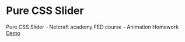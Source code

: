 # Pure CSS Slider
Pure CSS Slider - Netcraft academy FED course - Animation Homework
[Demo](https://taubeyana.github.io/Slider)
